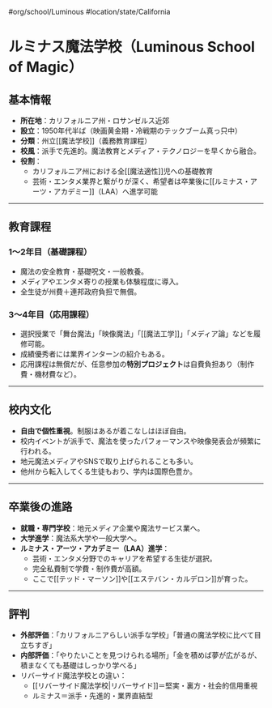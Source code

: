 #org/school/Luminous #location/state/California 
# ルミナス魔法学校（Luminous School of Magic）

## 基本情報
- **所在地**：カリフォルニア州・ロサンゼルス近郊
- **設立**：1950年代半ば（映画黄金期・冷戦期のテックブーム真っ只中）
- **分類**：州立[[魔法学校]]（義務教育課程）
- **校風**：派手で先進的。魔法教育とメディア・テクノロジーを早くから融合。
- **役割**：
  - カリフォルニア州における全[[魔法適性]]児への基礎教育
  - 芸術・エンタメ業界と繋がりが深く、希望者は卒業後に[[ルミナス・アーツ・アカデミー]]（LAA）へ進学可能

---

## 教育課程
### 1〜2年目（基礎課程）
- 魔法の安全教育・基礎呪文・一般教養。
- メディアやエンタメ寄りの授業も体験程度に導入。
- 全生徒が州費＋連邦政府負担で無償。

### 3〜4年目（応用課程）
- 選択授業で「舞台魔法」「映像魔法」「[[魔法工学]]」「メディア論」などを履修可能。
- 成績優秀者には業界インターンの紹介もある。
- 応用課程は無償だが、任意参加の**特別プロジェクト**は自費負担あり（制作費・機材費など）。

---

## 校内文化
- **自由で個性重視**。制服はあるが着こなしはほぼ自由。
- 校内イベントが派手で、魔法を使ったパフォーマンスや映像発表会が頻繁に行われる。
- 地元魔法メディアやSNSで取り上げられることも多い。
- 他州から転入してくる生徒もおり、学内は国際色豊か。

---

## 卒業後の進路
- **就職・専門学校**：地元メディア企業や魔法サービス業へ。
- **大学進学**：魔法系大学や一般大学へ。
- **ルミナス・アーツ・アカデミー（LAA）進学**：
  - 芸術・エンタメ分野でのキャリアを希望する生徒が選択。
  - 完全私費制で学費・制作費が高額。
  - ここで[[テッド・マーソン]]や[[エステバン・カルデロン]]が育った。

---

## 評判
- **外部評価**：「カリフォルニアらしい派手な学校」「普通の魔法学校に比べて目立ちすぎ」
- **内部評価**：「やりたいことを見つけられる場所」「金を積めば夢が広がるが、積まなくても基礎はしっかり学べる」
- リバーサイド魔法学校との違い：
  - [[リバーサイド魔法学校|リバーサイド]]＝堅実・裏方・社会的信用重視
  - ルミナス＝派手・先進的・業界直結型
